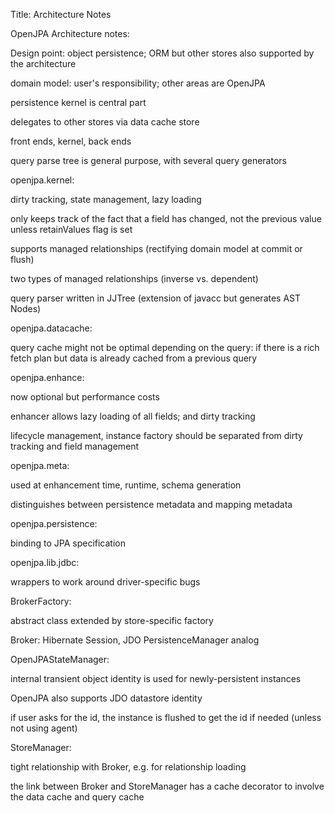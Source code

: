 Title: Architecture Notes

OpenJPA Architecture notes:

Design point: object persistence; ORM but other stores also supported by
the architecture

domain model: user's responsibility; other areas are OpenJPA

persistence kernel is central part

delegates to other stores via data cache store

front ends, kernel, back ends

query parse tree is general purpose, with several query generators

openjpa.kernel: 

dirty tracking, state management, lazy loading

only keeps track of the fact that a field has changed, not the previous value unless retainValues flag is set

supports managed relationships (rectifying domain model at commit or flush)

two types of managed relationships (inverse vs. dependent)

query parser written in JJTree (extension of javacc but generates AST Nodes)

openjpa.datacache:

query cache might not be optimal depending on the query: if there is a rich fetch plan but data is already cached from a previous query

openjpa.enhance:

now optional but performance costs

enhancer allows lazy loading of all fields; and dirty tracking

lifecycle management, instance factory should be separated from dirty tracking and field management

openjpa.meta:

used at enhancement time, runtime, schema generation

distinguishes between persistence metadata and mapping metadata

openjpa.persistence:

binding to JPA specification

openjpa.lib.jdbc:

wrappers to work around driver-specific bugs

BrokerFactory:

abstract class extended by store-specific factory

Broker:
Hibernate Session, JDO PersistenceManager analog

OpenJPAStateManager:

internal transient object identity is used for newly-persistent instances

OpenJPA also supports JDO datastore identity

if user asks for the id, the instance is flushed to get the id if needed (unless not using agent)

StoreManager:

tight relationship with Broker, e.g. for relationship loading

the link between Broker and StoreManager has a cache decorator to involve the data cache and query cache
